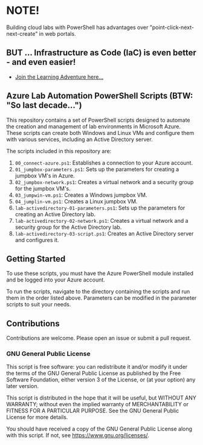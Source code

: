# NOTE! 

Building cloud labs with PowerShell has advantages over "point-click-next-next-create" in web portals.

## BUT ... Infrastructure as Code (IaC) is even better - and even easier!

- [Join the Learning Adventure here...](https://github.com/bentman/TerraformAzure)

## Azure Lab Automation PowerShell Scripts (BTW: "So last decade...")

This repository contains a set of PowerShell scripts designed to automate the creation and management of lab environments in Microsoft Azure. These scripts can create both Windows and Linux VMs and configure them with various services, including an Active Directory server.

The scripts included in this repository are:

1. `00_connect-azure.ps1`: Establishes a connection to your Azure account.
2. `01_jumpbox-parameters.ps1`: Sets up the parameters for creating a jumpbox VM's in Azure.
3. `02_jumpbox-network.ps1`: Creates a virtual network and a security group for the jumpbox VM's.
4. `03_jumpwin-vm.ps1`: Creates a Windows jumpbox VM.
5. `04_jumplin-vm.ps1`: Creates a Linux jumpbox VM.
6. `lab-activedirectory-01-parameters.ps1`: Sets up the parameters for creating an Active Directory lab.
7. `lab-activedirectory-02-network.ps1`: Creates a virtual network and a security group for the Active Directory lab.
8. `lab-activedirectory-03-script.ps1`: Creates an Active Directory server and configures it.

## Getting Started

To use these scripts, you must have the Azure PowerShell module installed and be logged into your Azure account. 

To run the scripts, navigate to the directory containing the scripts and run them in the order listed above. 
Parameters can be modified in the parameter scripts to suit your needs.

## Contributions

Contributions are welcome. Please open an issue or submit a pull request.

### GNU General Public License
This script is free software: you can redistribute it and/or modify it under the terms of the GNU General Public License as published by
the Free Software Foundation, either version 3 of the License, or (at your option) any later version.

This script is distributed in the hope that it will be useful, but WITHOUT ANY WARRANTY; without even the implied warranty of
MERCHANTABILITY or FITNESS FOR A PARTICULAR PURPOSE.  See the GNU General Public License for more details.

You should have received a copy of the GNU General Public License along with this script.  If not, see <https://www.gnu.org/licenses/>.
